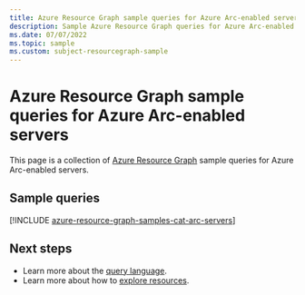 ```yaml
---
title: Azure Resource Graph sample queries for Azure Arc-enabled servers
description: Sample Azure Resource Graph queries for Azure Arc-enabled servers showing use of resource types and tables to access Azure Arc-enabled servers related resources and properties.
ms.date: 07/07/2022
ms.topic: sample
ms.custom: subject-resourcegraph-sample
---
```


# Azure Resource Graph sample queries for Azure Arc-enabled servers

This page is a collection of [Azure Resource Graph](/azure/governance/resource-graph/overview) sample queries for Azure Arc-enabled servers.

## Sample queries

[!INCLUDE [azure-resource-graph-samples-cat-arc-servers](../includes/azure-arc-enabled-servers.md)]

## Next steps

- Learn more about the [query language](/azure/governance/resource-graph/concepts/query-language).
- Learn more about how to [explore resources](/azure/governance/resource-graph/concepts/explore-resources).
